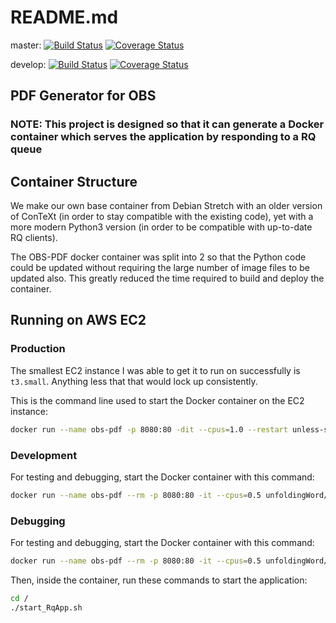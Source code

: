 # README.md

master:
[![Build Status](https://travis-ci.org/unfoldingWord-dev/obs-pdf.svg?branch=master)](https://travis-ci.org/unfoldingWord-dev/obs-pdf?branch=master)
[![Coverage Status](https://coveralls.io/repos/github/unfoldingWord-dev/obs-pdf/badge.svg?branch=master)](https://coveralls.io/github/unfoldingWord-dev/obs-pdf?branch=master)

develop:
[![Build Status](https://travis-ci.org/unfoldingWord-dev/obs-pdf.svg?branch=develop)](https://travis-ci.org/unfoldingWord-dev/obs-pdf?branch=develop)
[![Coverage Status](https://coveralls.io/repos/github/unfoldingWord-dev/obs-pdf/badge.svg?branch=develop)](https://coveralls.io/github/unfoldingWord-dev/obs-pdf?branch=develop)

## PDF Generator for OBS

### NOTE: This project is designed so that it can generate a Docker container which serves the application by responding to a RQ queue


## Container Structure

We make our own base container from Debian Stretch with an older version of ConTeXt
(in order to stay compatible with the existing code), yet with a more modern Python3
version (in order to be compatible with up-to-date RQ clients).

The OBS-PDF docker container was split into 2 so that the Python code could be updated without requiring the large number of image files to be updated also. This greatly reduced the time required to build and deploy the container.

## Running on AWS EC2

### Production

The smallest EC2 instance I was able to get it to run on successfully is `t3.small`. Anything less that that would lock up consistently.

This is the command line used to start the Docker container on the EC2 instance:

```bash
docker run --name obs-pdf -p 8080:80 -dit --cpus=1.0 --restart unless-stopped unfoldingWord/obs-pdf:master
```

### Development

For testing and debugging, start the Docker container with this command:

```bash
docker run --name obs-pdf --rm -p 8080:80 -it --cpus=0.5 unfoldingWord/obs-pdf:develop bash
```

### Debugging

For testing and debugging, start the Docker container with this command:

```bash
docker run --name obs-pdf --rm -p 8080:80 -it --cpus=0.5 unfoldingWord/obs-pdf:debug bash
```

Then, inside the container, run these commands to start the application:

```bash
cd /
./start_RqApp.sh
```
